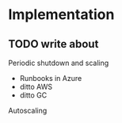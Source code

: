 # Implementation

## TODO write about

Periodic shutdown and scaling

* Runbooks in Azure
* ditto AWS
* ditto GC

Autoscaling